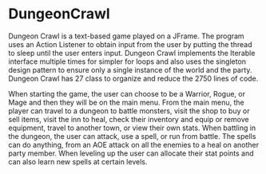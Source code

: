 # DungeonCrawl

Dungeon Crawl is a text-based game played on a JFrame. The program uses an Action Listener to obtain input from the user by putting the thread to sleep until the user enters input. Dungeon Crawl implements the Iterable interface multiple times for simpler for loops and also uses the singleton design pattern to ensure only a single instance of the world and the party. Dungeon Crawl has 27 class to organize and reduce the 2750 lines of code.

When starting the game, the user can choose to be a Warrior, Rogue, or Mage and then they will be on the main menu. From the main menu, the player can travel to a dungeon to battle monsters, visit the shop to buy or sell items, visit the inn to heal, check their inventory and equip or remove equipment, travel to another town, or view their own stats. When battling in the dungeon, the user can attack, use a spell, or run from battle. The spells can do anything, from an AOE attack on all the enemies to a heal on another party member. When leveling up the user can allocate their stat points and can also learn new spells at certain levels.
